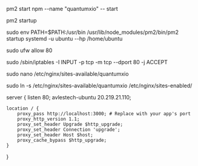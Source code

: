 pm2 start npm --name "quantumxio" -- start

pm2 startup

sudo env PATH=$PATH:/usr/bin /usr/lib/node_modules/pm2/bin/pm2 startup systemd -u ubuntu --hp /home/ubuntu

sudo ufw allow 80

sudo /sbin/iptables -I INPUT -p tcp -m tcp --dport 80 -j ACCEPT

sudo nano /etc/nginx/sites-available/quantumxio

sudo ln -s /etc/nginx/sites-available/quantumxio /etc/nginx/sites-enabled/


server {
    listen 80;
    avlestech-ubuntu 20.219.21.110;

    location / {
        proxy_pass http://localhost:3000; # Replace with your app's port
        proxy_http_version 1.1;
        proxy_set_header Upgrade $http_upgrade;
        proxy_set_header Connection 'upgrade';
        proxy_set_header Host $host;
        proxy_cache_bypass $http_upgrade;
    }
}


